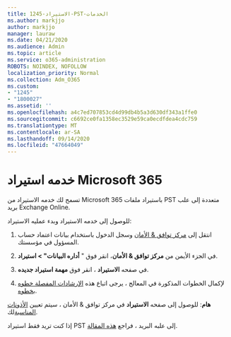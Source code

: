 ```yaml
---
title: 1245-الاستيراد-PST-الخدمات
ms.author: markjjo
author: markjjo
manager: lauraw
ms.date: 04/21/2020
ms.audience: Admin
ms.topic: article
ms.service: o365-administration
ROBOTS: NOINDEX, NOFOLLOW
localization_priority: Normal
ms.collection: Adm_O365
ms.custom:
- "1245"
- "1800027"
ms.assetid: ''
ms.openlocfilehash: a4c7ed707853cd4d99db4b5a3d630df343a1ffe0
ms.sourcegitcommit: c6692ce0fa1358ec3529e59ca0ecdfdea4cdc759
ms.translationtype: MT
ms.contentlocale: ar-SA
ms.lasthandoff: 09/14/2020
ms.locfileid: "47664049"
---
```

# <a name="microsoft-365-import-service"></a>خدمه استيراد Microsoft 365

تسمح لك خدمه الاستيراد من Microsoft 365 باستيراد ملفات PST متعددة إلى علب بريد Exchange Online.

للوصول إلى خدمه الاستيراد وبدء عمليه الاستيراد:

1. انتقل إلى [مركز توافق & الأمان](https://protection.office.com) وسجل الدخول باستخدام بيانات اعتماد حساب المسؤول في مؤسستك.

2. في الجزء الأيمن من **مركز توافق & الأمان**، انقر فوق " **أداره البيانات" > استيراد**.

3. في صفحه **الاستيراد** ، انقر فوق **مهمة استيراد جديده**.

4. لإكمال الخطوات المذكورة في المعالج ، يرجى اتباع هذه [الإرشادات المفصلة خطوه بخطوه](https://docs.microsoft.com/microsoft-365/security/office-365-security/use-dkim-to-validate-outbound-email).

**هام**: للوصول إلى صفحه **الاستيراد** في مركز توافق & الأمان ، سيتم تعيين  [الأذونات المناسبة](https://docs.microsoft.com/microsoft-365/security/office-365-security/use-dkim-to-validate-outbound-email)لك.

إذا كنت تريد فقط استيراد PST إلى علبه البريد ، فراجع [هذه المقالة](https://support.office.com/article/import-email-contacts-and-calendar-from-an-outlook-pst-file-431a8e9a-f99f-4d5f-ae48-ded54b3440ac).
